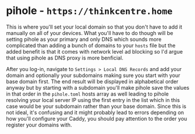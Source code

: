 # pihole - `https://thinkcentre.home`

This is where you'll set your local domain so that you don't have to add it manually on all of your devices. What you'll have to do though will be setting pihole as your primary and only DNS which sounds more complicated than adding a bunch of domains to your `hosts` file but the added benefit is that it comes with network level ad blocking so I'd argue that using pihole as DNS proxy is more benficial.

After you log-in, navigate to `Settings > Local DNS Records` and add your domain and optionally your subdomains making sure you start with your base domain first. The end result will be displayed in alphabetical order anyway but by starting with a subdomain you'll make pihole save the values in that order in the `pihole.toml` hosts array as well leading to pihole resolving your local server IP using the first entry in the list which in this case would be your subdomain rather than your base domain. Since this is not ideal, it's confusing and it might probably lead to errors depending on how you'll configure your Caddy, you should pay attention to the order you register your domains with.